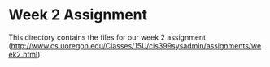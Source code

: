 # Week 2 Assignment

This directory contains the files for our week 2 assignment (http://www.cs.uoregon.edu/Classes/15U/cis399sysadmin/assignments/week2.html).
